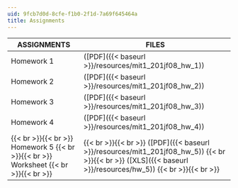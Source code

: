 ```yaml
---
uid: 9fcb7d0d-8cfe-f1b0-2f1d-7a69f645464a
title: Assignments
---
```


| ASSIGNMENTS | FILES |
| --- | --- |
| Homework 1 | ([PDF]({{< baseurl >}}/resources/mit1_201jf08_hw_1)) |
| Homework 2 | ([PDF]({{< baseurl >}}/resources/mit1_201jf08_hw_2)) |
| Homework 3 | ([PDF]({{< baseurl >}}/resources/mit1_201jf08_hw_3)) |
| Homework 4 | ([PDF]({{< baseurl >}}/resources/mit1_201jf08_hw_4)) |
|  {{< br >}}{{< br >}} Homework 5 {{< br >}}{{< br >}} Worksheet {{< br >}}{{< br >}}  |  {{< br >}}{{< br >}} ([PDF]({{< baseurl >}}/resources/mit1_201jf08_hw_5)) {{< br >}}{{< br >}} ([XLS]({{< baseurl >}}/resources/hw_5)) {{< br >}}{{< br >}}